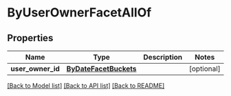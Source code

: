 # ByUserOwnerFacetAllOf

## Properties
Name | Type | Description | Notes
------------ | ------------- | ------------- | -------------
**user_owner_id** | [**ByDateFacetBuckets**](ByDateFacetBuckets.md) |  | [optional] 

[[Back to Model list]](../README.md#documentation-for-models) [[Back to API list]](../README.md#documentation-for-api-endpoints) [[Back to README]](../README.md)


